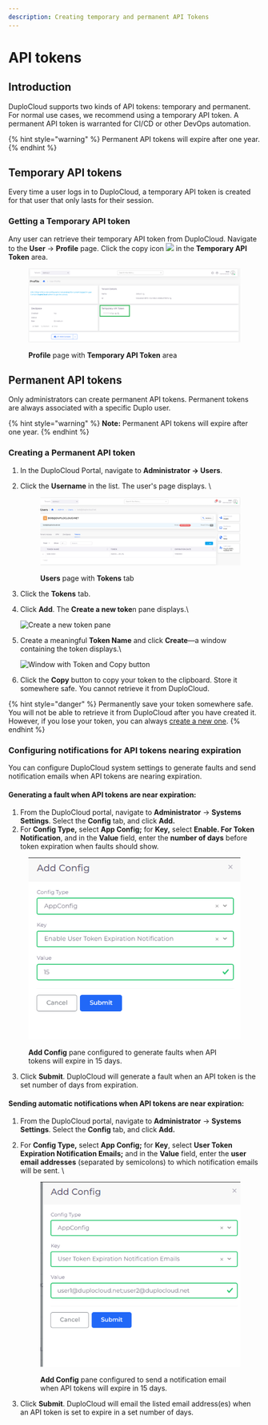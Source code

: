 ```yaml
---
description: Creating temporary and permanent API Tokens
---
```


# API tokens

## Introduction

DuploCloud supports two kinds of API tokens: temporary and permanent. For normal use cases, we recommend using a temporary API token. A permanent API token is warranted for CI/CD or other DevOps automation.

{% hint style="warning" %}
Permanent API tokens will expire after one year.
{% endhint %}

## Temporary API tokens

Every time a user logs in to DuploCloud, a temporary API token is created for that user that only lasts for their session.

### Getting a Temporary API token

Any user can retrieve their temporary API token from DuploCloud. Navigate to the **User** -> **Profile** page. Click the copy icon ![](<../.gitbook/assets/Screen Shot 2022-02-24 at 2.19.23 PM.png>) in the **Temporary API Token** area.

<figure><img src="../.gitbook/assets/tempapi.png" alt=""><figcaption><p><strong>Profile</strong> page with <strong>Temporary API Token</strong> area</p></figcaption></figure>

## Permanent API tokens

Only administrators can create permanent API tokens. Permanent tokens are always associated with a specific Duplo user.

{% hint style="warning" %}
**Note:** Permanent API tokens will expire after one year.
{% endhint %}

### Creating a Permanent API token

1. In the DuploCloud Portal, navigate to **Administrator -> Users**.&#x20;
2.  Click the **Username** in the list. The user's page displays. \


    <figure><img src="../.gitbook/assets/permapi.png" alt=""><figcaption><p><strong>Users</strong> page with <strong>Tokens</strong> tab</p></figcaption></figure>


3. Click the **Tokens** tab.
4.  Click **Add**. The **Create a new toke**n pane displays.\


    <div align="left">

    <img src="../.gitbook/assets/Screen Shot 2022-02-24 at 2.27.12 PM.png" alt="Create a new token pane">

    </div>


5.  Create a meaningful **Token Name** and click **Create**—a window containing the token displays.\


    ![Window with Token and Copy button](<../.gitbook/assets/Screen Shot 2022-02-24 at 2.29.53 PM.png>)


6. Click the **Copy** button to copy your token to the clipboard. Store it somewhere safe. You cannot retrieve it from DuploCloud.

{% hint style="danger" %}
Permanently save your token somewhere safe. You will not be able to retrieve it from DuploCloud after you have created it. However, if you lose your token, you can always [create a new one](api-tokens.md#creating-a-permanent-api-token).
{% endhint %}

### Configuring notifications for API tokens nearing expiration

You can configure DuploCloud system settings to generate faults and send notification emails when API tokens are nearing expiration.

#### **Generating a fault when API tokens are near expiration:**

1. From the DuploCloud portal, navigate to **Administrator** -> **Systems Settings**. Select the **Config** tab, and click **Add.**&#x20;
2. For **Config Type,** select **App Config;** for **Key,** select **Enable. For Token Notification**, and in the **Value** field, enter the **number of days** before token expiration when faults should show.&#x20;

<div align="left">

<figure><img src="../.gitbook/assets/image (4) (1) (1).png" alt=""><figcaption><p><strong>Add Config</strong> pane configured to generate faults when API tokens will expire in 15 days. </p></figcaption></figure>

</div>

3. Click **Submit**. DuploCloud will generate a fault when an API token is the set number of days from expiration.&#x20;

#### **Sending automatic notifications when API tokens are near expiration:**

1. From the DuploCloud portal, navigate to **Administrator** -> **Systems Settings**. Select the **Config** tab, and click **Add.**&#x20;
2.  For **Config Type,** select **App Config;** for **Key**, select **User Token Expiration Notification Emails;** and in the **Value** field, enter the **user email addresses** (separated by semicolons) to which notification emails will be sent. \


    <div align="left">

    <figure><img src="../.gitbook/assets/token ex email.png" alt=""><figcaption><p><strong>Add Config</strong> pane configured to send a notification email when API tokens will expire in 15 days. </p></figcaption></figure>

    </div>
3. Click **Submit**. DuploCloud will email the listed email address(es) when an API token is set to expire in a set number of days.

